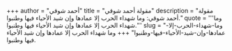 +++
author = "أحمد شوقي"
title = "مقولة أحمد شوقي"
description = "مقولة أحمد شوقي: وما شهداء الحرب إلا عمادها وإن شيد الأحياء فيها وطنبوا."
quote = '''وما شهداء الحرب إلا عمادها وإن شيد الأحياء فيها وطنبوا.'''
slug = "وما-شهداء-الحرب-إلا-عمادها-وإن-شيد-الأحياء-فيها-وطنبوا"
+++
وما شهداء الحرب إلا عمادها وإن شيد الأحياء فيها وطنبوا.
